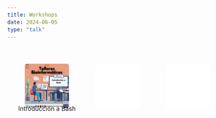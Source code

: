 ```yaml
---
title: Workshops
date: 2024-06-05
type: "talk"
---
```

<div style="display: grid; grid-template-columns: repeat(3, 1fr); gap: 20px; padding: 20px;">

<div style="position: relative; padding: 20px; border-radius: 5px; text-align: center;">
    <a href="https://rsg-argentina.netlify.app/workshops/introduccion_a_bash/">
        <img src="Bash.png" alt="Imagen 1" style="width: 100%; height: auto; border-radius: 5px;">
    </a>
    <div style="position: absolute; bottom: 0; left: 0; width: 100%;">
        <p style="margin-top: 5px;">Introducción a Bash</p>
    </div>
</div>

<div style="padding: 20px; border-radius: 5px;">
    <a href="https://rsg-argentina.netlify.app/workshops/">
        <img src="blank.png" alt="Imagen 2" style="width: 100%; height: auto; border-radius: 5px;">
    </a>
</div>

<div style="padding: 20px; border-radius: 5px;">
    <a href="https://rsg-argentina.netlify.app/workshops/">
        <img src="blank.png" alt="Imagen 3" style="width: 100%; height: auto; border-radius: 5px;">
    </a>
</div>

</div>

